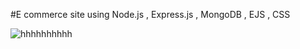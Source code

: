 #E commerce site using Node.js , Express.js , MongoDB , EJS , CSS

![hhhhhhhhhh](https://user-images.githubusercontent.com/54984550/68975212-dbebed80-081c-11ea-80a8-85c695568e05.PNG)
